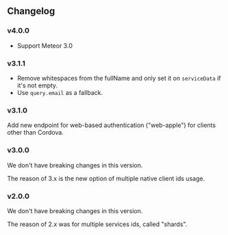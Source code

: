## Changelog

### v4.0.0

- Support Meteor 3.0

### v3.1.1

- Remove whitespaces from the fullName and only set it on `serviceData` if it's not empty.
- Use `query.email` as a fallback.

### v3.1.0

Add new endpoint for web-based authentication ("web-apple") for clients other than Cordova.

### v3.0.0

We don't have breaking changes in this version.

The reason of 3.x is the new option of multiple native client ids usage.

### v2.0.0

We don't have breaking changes in this version.

The reason of 2.x was for multiple services ids, called "shards".
